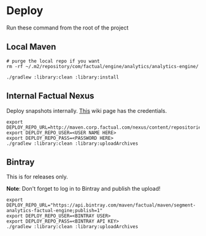 # Deploy

Run these command from the root of the project

## Local Maven

```
# purge the local repo if you want
rm -rf ~/.m2/repository/com/factual/engine/analytics/analytics-engine/

./gradlew :library:clean :library:install
```

## Internal Factual Nexus

Deploy snapshots internally. [This](https://wiki.corp.factual.com/display/ENG/Internal+Maven+Proxy+Repository) wiki page has the credentials.

```
export DEPLOY_REPO_URL=http://maven.corp.factual.com/nexus/content/repositories/snapshots
export DEPLOY_REPO_USER=<USER NAME HERE>
export DEPLOY_REPO_PASS=<PASSWORD HERE>
./gradlew :library:clean :library:uploadArchives
```

## Bintray

This is for releases only.

**Note**: Don't forget to log in to Bintray and publish the upload!

```
export DEPLOY_REPO_URL="https://api.bintray.com/maven/factual/maven/segment-analytics-factual-engine;publish=1"
export DEPLOY_REPO_USER=<BINTRAY USER>
export DEPLOY_REPO_PASS=<BINTRAY API KEY>
./gradlew :library:clean :library:uploadArchives
```